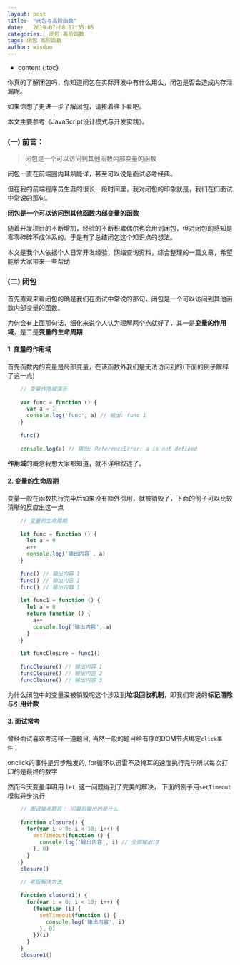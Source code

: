 ```yaml
---
layout: post
title:  "闭包与高阶函数"
date:   2019-07-08 17:35:05
categories:  闭包 高阶函数
tags: 闭包 高阶函数
author: wisdom
---
```


* content
{:toc}

你真的了解闭包吗，你知道闭包在实际开发中有什么用么，闭包是否会造成内存泄漏呢。

如果你想了更进一步了解闭包，请接着往下看吧。

本文主要参考《JavaScript设计模式与开发实践》。




### (一) 前言：

>闭包是一个可以访问到其他函数内部变量的函数

闭包一直在前端圈内耳熟能详，甚至可以说是面试必考经典。

但在我的前端程序员生涯的很长一段时间里，我对闭包的印象就是，我们在们面试中常说的那句。

**闭包是一个可以访问到其他函数内部变量的函数**

随着开发项目的不断增加，经验的不断积累偶尔也会用到闭包，但对闭包的感知是零零碎碎不成体系的。于是有了总结闭包这个知识点的想法。

本文是我个人依据个人日常开发经验，网络查询资料，综合整理的一篇文章，希望能给大家带来一些帮助


### (二) 闭包

首先直观来看闭包的确是我们在面试中常说的那句，闭包是一个可以访问到其他函数内部变量的函数。

为何会有上面那句话，细化来说个人认为理解两个点就好了，其一是**变量的作用域**，是二是**变量的生命周期**

#### 1. 变量的作用域

首先函数内的变量是局部变量，在该函数外我们是无法访问到的(下面的例子解释了这一点)

```js
    // 变量作用域演示
    
    var func = function () {
      var a = 1
      console.log('func', a) // 输出: func 1
    }
    
    func()
    
    console.log(a) // 输出: ReferenceError: a is not defined
```
**作用域**的概念我想大家都知道，就不详细叙述了。

#### 2. 变量的生命周期

变量一般在函数执行完毕后如果没有额外引用，就被销毁了，下面的例子可以比较清晰的反应出这一点

```js
    // 变量的生命周期
    
    let func = function () {
      let a = 0
      a++
      console.log('输出内容', a)
    }
    
    func() // 输出内容 1
    func() // 输出内容 1
    func() // 输出内容 1
    
    let func1 = function () {
      let a = 0
      return function () {
        a++
        console.log('输出内容', a)
      }
    }
    
    let funcClosure = func1()
    
    funcClosure() // 输出内容 1
    funcClosure() // 输出内容 2
    funcClosure() // 输出内容 3
```
为什么闭包中的变量没被销毁呢这个涉及到**垃圾回收机制**，即我们常说的**标记清除**与**引用计数**

#### 3. 面试常考

曾经面试喜欢考这样一道题目, 当然一般的题目给有序的DOM节点绑定`click事件`；

onclick的事件是异步触发的, for循环以迅雷不及掩耳的速度执行完毕所以每次打印的是最终的数字

然而今天变量申明用 `let`, 这一问题得到了完美的解决， 下面的例子用`setTimeout`模拟异步执行

```js
    // 面试常考题目： 问最后输出的是什么
    
    function closure() {
      for(var i = 0; i < 10; i++) {
        setTimeout(function () {
          console.log('输出内容', i) // 全部输出10
        }, 0)
      }
    }
    closure()
    
    // 老版解决方法
    
    function closure1() {
      for(var i = 0; i < 10; i++) {
        (function (i) {
          setTimeout(function () {
            console.log('输出内容', i)
          }, 0)
        })(i)
      }
    }
    closure1()
```
